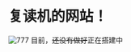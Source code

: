 
#   复读机的网站！
![777](http://img04.sogoucdn.com/app/a/100520146/d78ee4fad9745bb90f2944185dd12787)
目前，~~还没有做好~~正在搭建中
